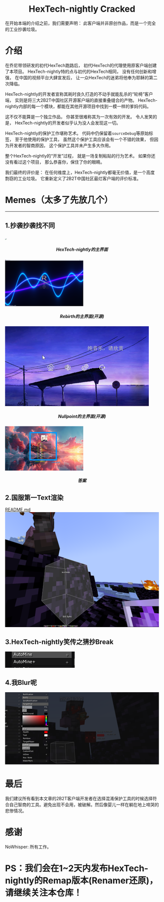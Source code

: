 <h1 align="center">HexTech-nightly Cracked</h1>

在开始本端的介绍之前，我们需要声明：
此客户端并非原创作品，而是一个完全的工业抄袭垃圾。

# 介绍

在乔尼带领研发的初代HexTech跑路后，
初代HexTech的代理使用原客户端创建了本项目。
HexTech-nightly特的点与初代的HexTech相同，
没有任何创新和增强，
在中国的视频平台大肆宣发后，
让一众HexTech的迷弟将他奉为耶稣的第二次降临。

HexTech-nightly的开发者宣称其耗时良久打造的不动手就能乱杀的“轮椅”客户端，
实则是将三大2B2T中国社区开源客户端的直接重叠缝合的产物。
HexTech-nightly内部的每一个模块，都能在其他开源项目中找到一模一样的爹妈代码。

这不仅不能算是一个独立作品，
你甚至很难称其为一次有效的开发。
令人发笑的是，
HexTech-nightly的开发者似乎认为没人会发现这一切。

HexTech-nightly的保护工作堪称艺术。
代码中仍保留着`sourceDebug`等原始标签，
至于他使用的保护工具，
虽然这个保护工具应该会有一个不错的效果，
但因为开发者的智商原因，
这个保护工具并未产生多大作用。

整个HexTech-nightly的“开发”过程，
就是一场复制粘贴的行为艺术。
如果你还没有看过这个项目，
那么恭喜你，保住了你的眼睛。

我们最终的评价是：
在任何维度上，HexTech-nightly都毫无价值，是一个高度剽窃的工业垃圾。
它重新定义了2B2T中国社区最烂客户端的评价标准。

# Memes（太多了先放几个）

------

## 1.抄袭抄袭找不同

<img src="memes\1.png" alt="1" style="zoom: 25%;" />

<h5 align="center">HexTech-nightly的主界面</h1>

<img src="memes\5.png" alt="1" style="zoom: 25%;" />

<h5 align="center">Rebirth的主界面(开源)</h1>

<img src="memes\6.png" alt="1" style="zoom: 50%;" />

<h5 align="center">Nullpoint的主界面(开源)</h1>

<img src="memes\7.png" alt="1" style="zoom: 25%;" />

<h5 align="center">答案</h1>

## 2.国服第一Text渲染
[README.md](..%2FREADME.md)
<img src="memes\2.png" alt="2" style="zoom: 50%;" />

## 3.HexTech-nightly笑传之猜抄Break

![3](memes\3.png)



## 4.我Blur呢

<img src="memes\4.png" alt="4" style="zoom:50%;" />

# 最后

我们建议所有看到本文章的2B2T客户端开发者在选择混淆保护工具的时候选择符合自己智商的工具。避免出现不会用，被破解。然后像婴儿一样在躺在地上啼哭的悲惨情况。

# 感谢

NoWhisper: 所有工作。

# PS：我们会在1~2天内发布HexTech-nightly的Remap版本(Renamer还原)，请继续关注本仓库！


